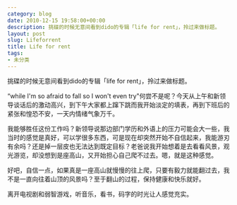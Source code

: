 ```yaml
---
category: blog
date: 2010-12-15 19:58:00+00:00
description: 挑碟的时候无意间看到dido的专辑「life for rent」，拎过来做标题。
layout: post
slug: Lifeforrent
title: Life for rent
tags:
- 未分类
---
```


挑碟的时候无意间看到dido的专辑「life for rent」，拎过来做标题。  
  
“while I'm so afraid to fall so I won't even try"何尝不是呢？今天从上午和新领导谈话后的激动高兴，到下午大家都上蹿下跳而我开始淡定的填表，再到下班后的紧张和惶恐不安，一天内情绪气象万千。  
  
我能够胜任这份工作吗？新领导说那边部门学历和外语上的压力可能会大一些，我当时的感觉是真好，可以学很多东西，可是现在却突然开始不自信起来，我能游刃有余吗？还是掉一层皮也无法达到既定目标？老爸说我开始想着是去看看风景，观光游览，却没想到是座高山，又开始担心自己爬不过去。嗯，就是这种感觉。  
  
好吧，自信一点，如果真是一座高山就慢慢的往上爬，只要有毅力就能翻过去，我不是一直向往着山顶的风景吗？至于翻山的过程，保持健康和快乐就好。  
  
离开电视剧和弱智游戏，听音乐，看书，码字的时光让人感觉充实。
